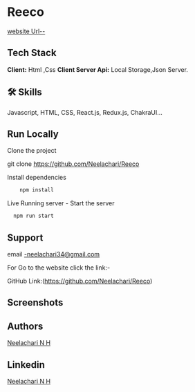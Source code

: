 # Reeco


[website Url--](https://65802ff58b2c282ddf44e5f9--caw-reeco-app.netlify.app/)

## Tech Stack
**Client:** Html ,Css
**Client Server Api:** Local Storage,Json Server.
## 🛠 Skills
Javascript, HTML, CSS, React.js, Redux.js, ChakraUI...


## Run Locally

Clone the project

git clone
https://github.com/Neelachari/Reeco

Install dependencies
```bash
    npm install

```
Live Running server  -
Start the server

```bash
  npm run start
```


## Support
email -neelachari34@gmail.com 

For Go to the website click the link:-

GitHub Link:(https://github.com/Neelachari/Reeco)
## Screenshots


## Authors

 [Neelachari N H](https://github.com/Neelachari)
## Linkedin

 [Neelachari N H](https://www.linkedin.com/in/neelesh-n-h-2704a7196/)
